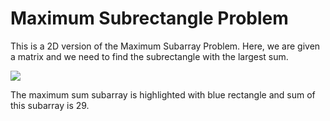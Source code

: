 # Maximum Subrectangle Problem

This is a 2D version of the Maximum Subarray Problem. Here, we are given a matrix and we need to find the subrectangle with the largest sum.

![](https://media.geeksforgeeks.org/wp-content/cdn-uploads/rectangle-11.png)

The maximum sum subarray is highlighted with blue rectangle and sum of this subarray is 29.

